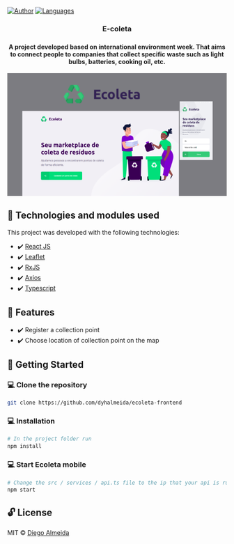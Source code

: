 [![Author](https://img.shields.io/badge/author-dyhalmeida-D54F44?style=flat-square)](https://github.com/dyhalmeida)
[![Languages](https://img.shields.io/github/languages/count/dyhalmeida/dooper?color=%23D54F44&style=flat-square)](#)

<h3 align="center"><strong>E-coleta</strong><h3> 
<h4 align="center">A project developed based on international environment week. That aims to connect people to companies that collect specific waste such as light bulbs, batteries, cooking oil, etc.</h4>

<div align="center" >
  <img src="./.github/project.png" alt="E-coleta" width="650">
</div>

## 📑 Technologies and modules used

This project was developed with the following technologies:

- ✔️ [React JS](https://reactnative.dev/)
- ✔️ [Leaflet](https://leafletjs.com/)
- ✔️ [RxJS](https://rxjs-dev.firebaseapp.com/)
- ✔️ [Axios](https://github.com/axios/axios#readme)
- ✔️ [Typescript](https://www.typescriptlang.org/)

## 📍 Features

- ✔️ Register a collection point
- ✔️ Choose location of collection point on the map

## 🚀 Getting Started

### 💻 Clone the repository

```bash
git clone https://github.com/dyhalmeida/ecoleta-frontend
```

### 💻 Installation

```bash
# In the project folder run
npm install
```

### 💻 Start Ecoleta mobile

```bash
# Change the src / services / api.ts file to the ip that your api is running on
npm start
```

## 🔓 License

MIT © [Diego Almeida](https://www.linkedin.com/in/dyhalmeida/)
